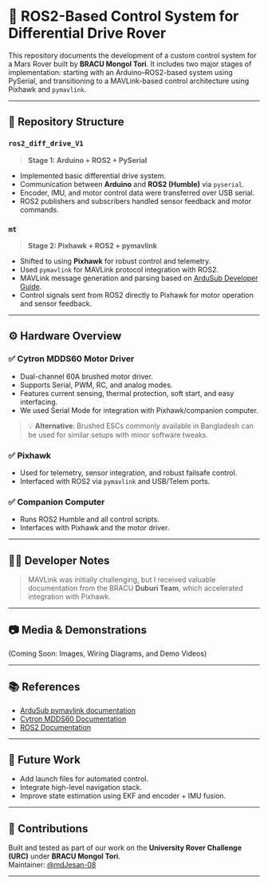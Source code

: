 # 🤖 ROS2-Based Control System for Differential Drive Rover

This repository documents the development of a custom control system for a Mars Rover built by **BRACU Mongol Tori**. It includes two major stages of implementation: starting with an Arduino–ROS2-based system using PySerial, and transitioning to a MAVLink-based control architecture using Pixhawk and `pymavlink`.

---

## 📁 Repository Structure

### `ros2_diff_drive_V1`
> **Stage 1: Arduino + ROS2 + PySerial**

- Implemented basic differential drive system.
- Communication between **Arduino** and **ROS2 (Humble)** via `pyserial`.
- Encoder, IMU, and motor control data were transferred over USB serial.
- ROS2 publishers and subscribers handled sensor feedback and motor commands.

### `mt`
> **Stage 2: Pixhawk + ROS2 + pymavlink**

- Shifted to using **Pixhawk** for robust control and telemetry.
- Used `pymavlink` for MAVLink protocol integration with ROS2.
- MAVLink message generation and parsing based on [ArduSub Developer Guide](https://www.ardusub.com/developers/pymavlink.html).
- Control signals sent from ROS2 directly to Pixhawk for motor operation and sensor feedback.

---

## ⚙️ Hardware Overview

### ✅ Cytron MDDS60 Motor Driver
- Dual-channel 60A brushed motor driver.
- Supports Serial, PWM, RC, and analog modes.
- Features current sensing, thermal protection, soft start, and easy interfacing.
- We used Serial Mode for integration with Pixhawk/companion computer.

> 💡 **Alternative**: Brushed ESCs commonly available in Bangladesh can be used for similar setups with minor software tweaks.

### ✅ Pixhawk
- Used for telemetry, sensor integration, and robust failsafe control.
- Interfaced with ROS2 via `pymavlink` and USB/Telem ports.

### ✅ Companion Computer
- Runs ROS2 Humble and all control scripts.
- Interfaces with Pixhawk and the motor driver.

---

## 🧑‍💻 Developer Notes

> MAVLink was initially challenging, but I received valuable documentation from the BRACU **Duburi Team**, which accelerated integration with Pixhawk.

---

## 📷 Media & Demonstrations

(Coming Soon: Images, Wiring Diagrams, and Demo Videos)

---

## 📚 References

- [ArduSub pymavlink documentation](https://www.ardusub.com/developers/pymavlink.html)
- [Cytron MDDS60 Documentation](https://docs.cytron.io/cytron-technologies-sdn-bhd/mdds60)
- [ROS2 Documentation](https://docs.ros.org/en/humble/index.html)

---

## 🏁 Future Work

- Add launch files for automated control.
- Integrate high-level navigation stack.
- Improve state estimation using EKF and encoder + IMU fusion.

---

## 🙌 Contributions

Built and tested as part of our work on the **University Rover Challenge (URC)** under **BRACU Mongol Tori**.  
Maintainer: [@mdJesan-08](https://github.com/mdJesan-08)

---


